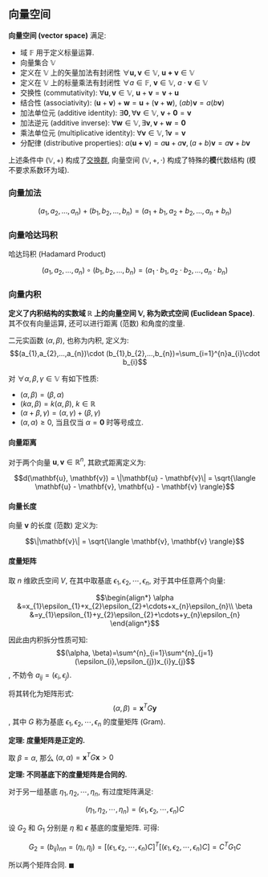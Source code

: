 
## 向量空间

**向量空间 (vector space)** 满足:
- 域 $\mathbb{F}$ 用于定义标量运算.
- 向量集合 $\mathbb{V}$ 
- 定义在 $\mathbb{V}$ 上的矢量加法有封闭性 $\forall \mathbf{u,v}\in \mathbb{V},\ \mathbf{u+v}\in \mathbb{V}$ 
- 定义在 $\mathbb{V}$ 上的标量乘法有封闭性 $\forall a\in \mathbb{F},\ \mathbf{v}\in \mathbb{V},\ a\cdot \mathbf{v}\in \mathbb{V}$
- 交换性 (commutativity): $\forall \mathbf{u}, \mathbf{v}\in \mathbb{V},\ \mathbf{u}+\mathbf{v}=\mathbf{v}+\mathbf{u}$
- 结合性 (associativity): $(\mathbf{u}+\mathbf{v})+\mathbf{w}=\mathbf{u}+(\mathbf{v}+\mathbf{w}),\ (ab)\mathbf{v}=a(b\mathbf{v})$
- 加法单位元 (additive identity): $\exists \mathbf{0}, \forall \mathbf{v}\in \mathbb{V},\ \mathbf{v}+\mathbf{0}=\mathbf{v}$
- 加法逆元 (additive inverse): $\forall \mathbf{w}\in \mathbb{V}, \exists \mathbf{v}, \mathbf{v}+\mathbf{w}=\mathbf{0}$
- 乘法单位元 (multiplicative identity): $\forall \mathbf{v}\in \mathbb{V}, 1\mathbf{v}=\mathbf{v}$
- 分配律 (distributive properties): $a(\mathbf{u+v})=a\mathbf{u}+a\mathbf{v}, (a+b)\mathbf{v}=a\mathbf{v}+b\mathbf{v}$

上述条件中 $(\mathbb{V},+)$ 构成了[交换群](../抽象代数/群/阿贝尔群.md), 向量空间 $(\mathbb{V},+,\cdot)$ 构成了特殊的**模**代数结构 (模不要求系数环为域).

### 向量加法

$$(a_{1},a_{2},...,a_{n})+(b_{1},b_{2},...,b_{n})=(a_{1}+b_{1},a_{2}+b_{2},...,a_{n}+b_{n})$$

### 向量哈达玛积

哈达玛积 (Hadamard Product)

$$(a_{1},a_{2},...,a_{n})\circ (b_{1},b_{2},...,b_{n})=(a_{1}\cdot b_{1},a_{2}\cdot b_{2},...,a_{n}\cdot b_{n})$$

### 向量内积

**定义了内积结构的实数域 $\mathbb{R}$ 上的向量空间 $\mathbb{V}$, 称为欧式空间 (Euclidean Space)**. 其不仅有向量运算, 还可以进行距离 (范数) 和角度的度量. 

二元实函数 $(\alpha, \beta)$, 也称为内积, 定义为: $$(a_{1},a_{2},...,a_{n})\cdot (b_{1},b_{2},...,b_{n})=\sum_{i=1}^{n}a_{i}\cdot b_{i}$$

对 $\forall\alpha,\beta,\gamma\in \mathbb{V}$ 有如下性质: 
- $(\alpha, \beta)=(\beta, \alpha)$
- $(k\alpha, \beta)=k(\alpha, \beta)$, $k\in \mathbb{R}$
- $(\alpha+\beta, \gamma)=(\alpha, \gamma)+(\beta, \gamma)$
- $(\alpha, \alpha)\ge 0$, 当且仅当 $\alpha=\mathbf{0}$ 时等号成立.

#### 向量距离

对于两个向量 $\mathbf{u}, \mathbf{v} \in \mathbb{R}^n$, 其欧式距离定义为:

$$d(\mathbf{u}, \mathbf{v}) = \|\mathbf{u} - \mathbf{v}\| = \sqrt{\langle \mathbf{u} - \mathbf{v}, \mathbf{u} - \mathbf{v} \rangle}$$

#### 向量长度

向量 $\mathbf{v}$ 的长度 (范数) 定义为:

$$\|\mathbf{v}\| = \sqrt{\langle \mathbf{v}, \mathbf{v} \rangle}$$

#### 度量矩阵

取 $n$ 维欧氏空间 $V$, 在其中取基底 $\epsilon_{1}, \epsilon_{2},\cdots,\epsilon_{n}$, 对于其中任意两个向量: 

$$\begin{align*}
\alpha &=x_{1}\epsilon_{1}+x_{2}\epsilon_{2}+\cdots+x_{n}\epsilon_{n}\\
\beta &=y_{1}\epsilon_{1}+y_{2}\epsilon_{2}+\cdots+y_{n}\epsilon_{n}
\end{align*}$$

因此由内积拆分性质可知: $$(\alpha, \beta)=\sum^{n}_{i=1}\sum^{n}_{j=1}(\epsilon_{i},\epsilon_{j})x_{i}y_{j}$$, 不妨令 $a_{ij}=(\epsilon_{i}, \epsilon_{j})$.

将其转化为矩阵形式: $$(\alpha, \beta)=\mathbf{x}^{T}G\mathbf{y}$$, 其中 $G$ 称为基底 $\epsilon_{1},\epsilon_2,\cdots,\epsilon_{n}$ 的度量矩阵 (Gram). 

**定理: 度量矩阵是正定的.**

取 $\beta=\alpha$, 那么 $(\alpha, \alpha)=\mathbf{x}^{T}G\mathbf{x} >0$

**定理: 不同基底下的度量矩阵是合同的.**

对于另一组基底 $\eta_{1},\eta_{2},\cdots,\eta_{n}$, 有过度矩阵满足:

$$(\eta_{1},\eta_{2},\cdots,\eta_{n})=(\epsilon_{1}, \epsilon_{2},\cdots,\epsilon_{n})C$$

设 $G_{2}$ 和 $G_{1}$ 分别是 $\eta$ 和 $\epsilon$ 基底的度量矩阵. 可得:

$$G_{2}=(b_{ij})_{nn}=(\eta_{i},\eta_{j})=[(\epsilon_{1}, \epsilon_{2},\cdots,\epsilon_{n})C]^{T}[(\epsilon_{1}, \epsilon_{2},\cdots,\epsilon_{n})C]=C^{T}G_{1}C$$

所以两个矩阵合同. $\blacksquare$